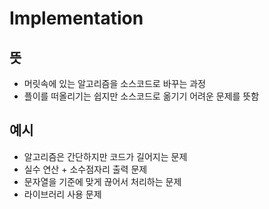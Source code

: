 # Implementation

## 뜻
- 머릿속에 있는 알고리즘을 소스코드로 바꾸는 과정
- 플이를 떠올리기는 쉽지만 소스코드로 옮기기 어려운 문제를 뜻함

## 예시
- 알고리즘은 간단하지만 코드가 길어지는 문제
- 실수 연산 + 소수점자리 출력 문제
- 문자열을 기준에 맞게 끊어서 처리하는 문제
- 라이브러리 사용 문제
